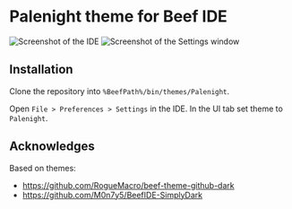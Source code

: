 # Palenight theme for Beef IDE

![Screenshot of the IDE](screenshot-editor.png)
![Screenshot of the Settings window](screenshot-settings.png)

## Installation

Clone the repository into `%BeefPath%/bin/themes/Palenight`.

Open `File > Preferences > Settings` in the IDE. In the UI tab set theme to `Palenight`.

## Acknowledges
Based on themes:
- https://github.com/RogueMacro/beef-theme-github-dark
- https://github.com/M0n7y5/BeefIDE-SimplyDark